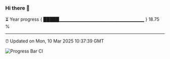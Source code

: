 ### Hi there 👋

⏳ Year progress { █████▁▁▁▁▁▁▁▁▁▁▁▁▁▁▁▁▁▁▁▁▁▁▁▁▁ } 18.75 %

---

⏰ Updated on Mon, 10 Mar 2025 10:37:39 GMT

![Progress Bar CI](https://github.com/IshwaranRudhara/GIT-ACTION/workflows/Progress%20Bar%20CI/badge.svg)
